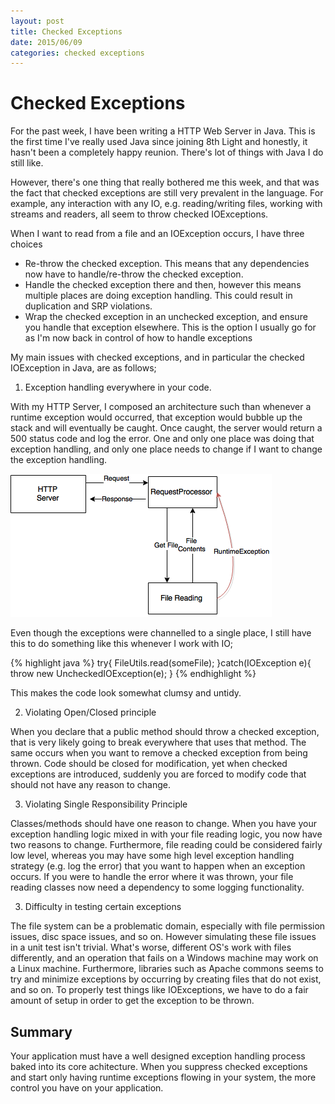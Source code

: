 ```yaml
---
layout: post
title: Checked Exceptions
date: 2015/06/09
categories: checked exceptions
---
```

Checked Exceptions
====

For the past week, I have been writing a HTTP Web Server in Java. This is the first time I've really used Java since joining 8th Light and honestly, it hasn't been a completely happy reunion. There's lot of things with Java I do still like.

However, there's one thing that really bothered me this week, and that was the fact that checked exceptions are still very prevalent in the language. For example, any interaction with any IO, e.g. reading/writing files, working with streams and readers, all seem to throw checked IOExceptions.

When I want to read from a file and an IOException occurs, I have three choices

- Re-throw the checked exception. This means that any dependencies now have to handle/re-throw the checked exception.
- Handle the checked exception there and then, however this means multiple places are doing exception handling. This could result in duplication and SRP violations.
- Wrap the checked exception in an unchecked exception, and ensure you handle that exception elsewhere. This is the option I usually go for as I'm now back in control of how to handle exceptions

My main issues with checked exceptions, and in particular the checked IOException in Java, are as follows;

1. Exception handling everywhere in your code.

With my HTTP Server, I composed an architecture such than whenever a runtime exception would occurred, that exception would bubble up the stack and will eventually be caught. Once caught, the server would return a 500 status code and log the error. One and only one place was doing that exception handling, and only one place needs to change if I want to change the exception handling.

![Exception Handling](/assets/ExceptionHandling.png)

Even though the exceptions were channelled to a single place, I still have this to do something like this whenever I work with IO;

{% highlight java %}
try{
  FileUtils.read(someFile);
}catch(IOException e){
  throw new UncheckedIOException(e);
}
{% endhighlight %}

This makes the code look somewhat clumsy and untidy.

2. Violating Open/Closed principle

When you declare that a public method should throw a checked exception, that is very likely going to break everywhere that uses that method. The same occurs when you want to remove a checked exception from being thrown. Code should be closed for modification, yet when checked exceptions are introduced, suddenly you are forced to modify code that should not have any reason to change.

3. Violating Single Responsibility Principle

Classes/methods should have one reason to change. When you have your exception handling logic mixed in with your file reading logic, you now have two reasons to change. Furthermore, file reading could be considered fairly low level, whereas you may have some high level exception handling strategy (e.g. log the error) that you want to happen when an exception occurs. If you were to handle the error where it was thrown, your file reading classes now need a dependency to some logging functionality.

3. Difficulty in testing certain exceptions

The file system can be a problematic domain, especially with file permission issues, disc space issues, and so on. However simulating these file issues in a unit test isn't trivial. What's worse, different OS's work with files differently, and an operation that fails on a Windows machine may work on a Linux machine. Furthermore, libraries such as Apache commons seems to try and minimize exceptions by occurring by creating files that do not exist, and so on. To properly test things like IOExceptions, we have to do a fair amount of setup in order to get the exception to be thrown.

Summary
----------
Your application must have a well designed exception handling process baked into its core achitecture. When you suppress checked exceptions and start only having runtime exceptions flowing in your system, the more control you have on your application.
